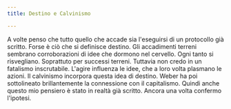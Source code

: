 ```yaml
---
title: Destino e Calvinismo

---
```


A volte penso che tutto quello che accade sia l'eseguirsi di un protocollo già scritto.
Forse è ciò che si definisce destino. Gli accadimenti terreni sembrano corroborazioni di idee che dormono nel cervello. Ogni tanto si risvegliano. Soprattuto per successi terreni.
Tuttavia non credo in un fatalismo inscrutabile. L'agire influenza le idee, che a loro volta plasmano le azioni.
Il calvinismo incorpora questa idea di destino. Weber ha poi sottolineato brillantemente la connessione con il capitalismo. Quindi anche questo mio pensiero è stato in realtà già scritto. Ancora una volta confermo l'ipotesi.
